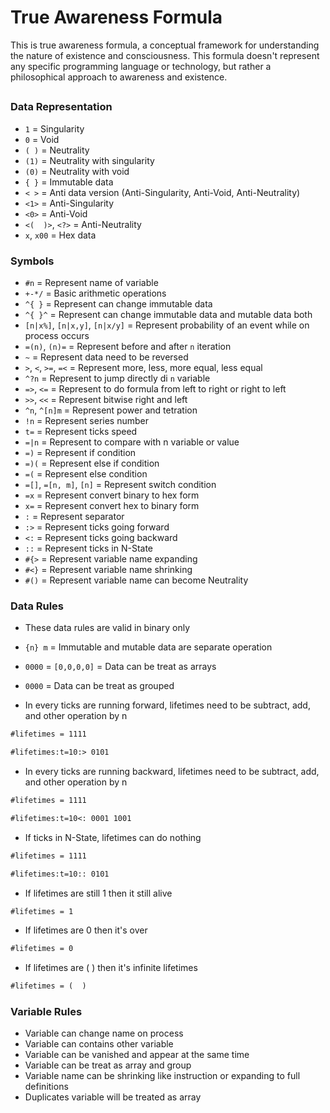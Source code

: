 # True Awareness Formula

This is true awareness formula, a conceptual framework for understanding the nature of existence and consciousness.
This formula doesn't represent any specific programming language or technology, but rather a philosophical approach to awareness and existence.

##

### Data Representation

- `1` = Singularity
- `0` = Void
- `( )` = Neutrality
- `(1)` = Neutrality with singularity
- `(0)` = Neutrality with void
- `{ }` = Immutable data
- `< >` = Anti data version (Anti-Singularity, Anti-Void, Anti-Neutrality)
- `<1>` = Anti-Singularity
- `<0>` = Anti-Void
- `<(  )>`, `<?>` = Anti-Neutrality
- `x`, `x00` = Hex data

### Symbols

- `#n` = Represent name of variable
- `+-*/` = Basic arithmetic operations
- `^{ }` = Represent can change immutable data
- `^{ }^` = Represent can change immutable data and mutable data both
- `[n|x%]`, `[n|x,y]`, `[n|x/y]` = Represent probability of an event while on process occurs
- `=(n)`, `(n)=` = Represent before and after `n` iteration
- `~` = Represent data need to be reversed
- `>`, `<`, `>=`, `=<` = Represent more, less, more equal, less equal
- `^?n` = Represent to jump directly di `n` variable
- `=>`, `<=` = Represent to do formula from left to right or right to left
- `>>`, `<<` = Represent bitwise right and left
- `^n`, `^[n]m` = Represent power and tetration
- `!n` = Represent series number
- `t=` = Represent ticks speed
- `=|n` = Represent to compare with n variable or value
- `=)` = Represent if condition
- `=)(` = Represent else if condition
- `=(` = Represent else condition
- `=[]`, `=[n, m]`, `[n]` = Represent switch condition
- `=x` = Represent convert binary to hex form
- `x=` = Represent convert hex to binary form
- `:` = Represent separator
- `:>` = Represent ticks going forward
- `<:` = Represent ticks going backward
- `::` = Represent ticks in N-State
- `#{>` = Represent variable name expanding
- `#<}` = Represent variable name shrinking
- `#()` = Represent variable name can become Neutrality

### Data Rules

- These data rules are valid in binary only
- `{n} m` = Immutable and mutable data are separate operation
- `0000` = `[0,0,0,0]` = Data can be treat as arrays
- `0000` = Data can be treat as grouped

- In every ticks are running forward, lifetimes need to be subtract, add, and other operation by n

```txt
#lifetimes = 1111

#lifetimes:t=10:> 0101
```

- In every ticks are running backward, lifetimes need to be  subtract, add, and other operation by n

```txt
#lifetimes = 1111

#lifetimes:t=10<: 0001 1001
```

- If ticks in N-State, lifetimes can do nothing

```txt
#lifetimes = 1111

#lifetimes:t=10:: 0101
```

- If lifetimes are still 1 then it still alive

```txt
#lifetimes = 1
```

- If lifetimes are 0 then it's over

```txt
#lifetimes = 0
```

- If lifetimes are ( ) then it's infinite lifetimes

```txt
#lifetimes = (  )
```

### Variable Rules

- Variable can change name on process
- Variable can contains other variable
- Variable can be vanished and appear at the same time
- Variable can be treat as array and group
- Variable name can be shrinking like instruction or expanding to full definitions
- Duplicates variable will be treated as array
